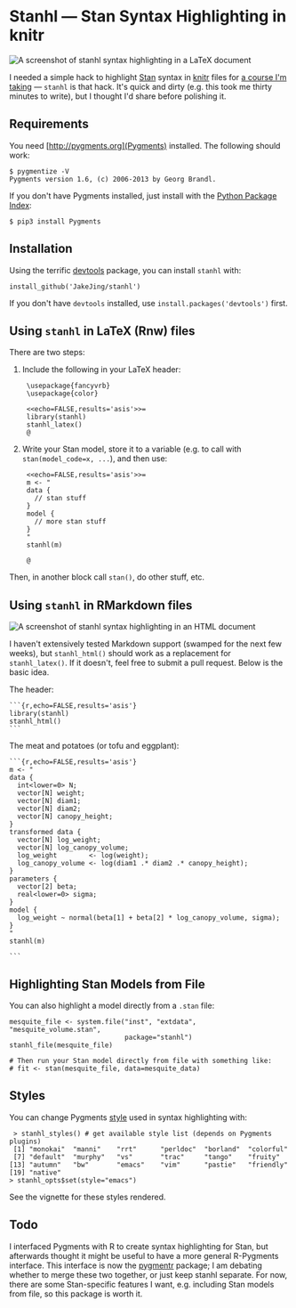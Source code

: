 # Stanhl — Stan Syntax Highlighting in knitr

![A screenshot of stanhl syntax highlighting in a LaTeX document](https://raw.githubusercontent.com/vsbuffalo/stanhl/master/inst/extdata/example.png)


I needed a simple hack to highlight [Stan](http://mc-stan.org/) syntax in
[knitr](http://yihui.name/knitr/) files for [a course I'm
taking](http://xcelab.net/rm/statistical-rethinking/) — `stanhl` is that hack.
It's quick and dirty (e.g. this took me thirty minutes to write), but I thought
I'd share before polishing it.

## Requirements

You need [http://pygments.org](Pygments) installed. The following should work:

    $ pygmentize -V
    Pygments version 1.6, (c) 2006-2013 by Georg Brandl.

If you don't have Pygments installed, just install with the
[Python Package Index](https://pypi.python.org/pypi/Pygments):

    $ pip3 install Pygments

## Installation

Using the terrific [devtools](https://github.com/hadley/devtools) package, you
can install `stanhl` with:

    install_github('JakeJing/stanhl')

If you don't have `devtools` installed, use `install.packages('devtools')` first.

## Using `stanhl` in LaTeX (Rnw) files

There are two steps:

1. Include the following in your LaTeX header:

        \usepackage{fancyvrb}
        \usepackage{color}
    
        <<echo=FALSE,results='asis'>>=
        library(stanhl)
        stanhl_latex()
        @

2. Write your Stan model, store it to a variable (e.g. to call with
   `stan(model_code=x, ...`), and then use:

        <<echo=FALSE,results='asis'>>=
        m <- "
	    data {
	      // stan stuff
        }
	    model {
	      // more stan stuff
	    }
        "
        stanhl(m)
       
        @

Then, in another block call `stan()`, do other stuff, etc.

## Using `stanhl` in RMarkdown files

![A screenshot of stanhl syntax highlighting in an HTML document](https://raw.githubusercontent.com/vsbuffalo/stanhl/master/inst/extdata/example_html.png)

I haven't extensively tested Markdown support (swamped for the next few weeks),
but `stanhl_html()` should work as a replacement for `stanhl_latex()`. If it
doesn't, feel free to submit a pull request. Below is the basic idea.

The header:

    ```{r,echo=FALSE,results='asis'}
    library(stanhl)
    stanhl_html()
    ```

The meat and potatoes (or tofu and eggplant):

    ```{r,echo=FALSE,results='asis'}
    m <- "
    data {
      int<lower=0> N;
      vector[N] weight;
      vector[N] diam1;
      vector[N] diam2;
      vector[N] canopy_height;
    }
    transformed data {
      vector[N] log_weight;
      vector[N] log_canopy_volume;
      log_weight        <- log(weight);
      log_canopy_volume <- log(diam1 .* diam2 .* canopy_height);
    }
    parameters {
      vector[2] beta;
      real<lower=0> sigma;
    }
    model {
      log_weight ~ normal(beta[1] + beta[2] * log_canopy_volume, sigma);
    }
    "
    stanhl(m)
    
    ```

## Highlighting Stan Models from File

You can also highlight a model directly from a `.stan` file:

    mesquite_file <- system.file("inst", "extdata", "mesquite_volume.stan",
                                 package="stanhl")
    stanhl_file(mesquite_file)
    
    # Then run your Stan model directly from file with something like:
    # fit <- stan(mesquite_file, data=mesquite_data)

## Styles

You can change Pygments [style](http://pygments.org/docs/styles/) used in syntax
highlighting with:

     > stanhl_styles() # get available style list (depends on Pygments plugins)
     [1] "monokai"  "manni"    "rrt"      "perldoc"  "borland"  "colorful"
     [7] "default"  "murphy"   "vs"       "trac"     "tango"    "fruity"
    [13] "autumn"   "bw"       "emacs"    "vim"      "pastie"   "friendly"
    [19] "native"
    > stanhl_opts$set(style="emacs")

See the vignette for these styles rendered.

## Todo

I interfaced Pygments with R to create syntax highlighting for Stan, but
afterwards thought it might be useful to have a more general R-Pygments
interface. This interface is now the
[pygmentr](https://github.com/vsbuffalo/pygmentr) package; I am debating
whether to merge these two together, or just keep stanhl separate. For now,
there are some Stan-specific features I want, e.g. including Stan models from
file, so this package is worth it.

